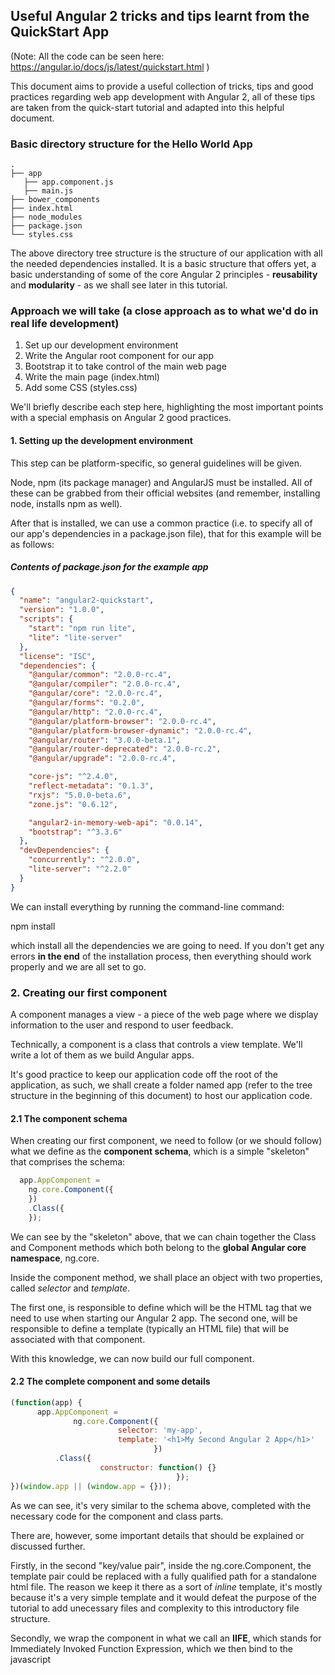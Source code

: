 ## Useful Angular 2 tricks and tips learnt from the QuickStart App

(Note: All the code can be seen here: https://angular.io/docs/js/latest/quickstart.html )

This document aims to provide a useful collection of tricks, tips and good practices regarding web app development with Angular 2, all of these tips are taken from the quick-start tutorial and adapted into this helpful document.

### Basic directory structure for the Hello World App
```
.
├── app
   ├── app.component.js
   ├── main.js
├── bower_components
├── index.html
├── node_modules
├── package.json
└── styles.css
```
The above directory tree structure is the structure of our application with all the needed dependencies installed. It is a basic structure that offers yet, a basic understanding of some of the core Angular 2 principles - **reusability** and **modularity** - as we shall see later in this tutorial.

### Approach we will take (a close approach as to what we'd do in real life development)

   1. Set up our development environment
   2. Write the Angular root component for our app
   3. Bootstrap it to take control of the main web page
   4. Write the main page (index.html)
   5. Add some CSS (styles.css)

We'll briefly describe each step here, highlighting the most important points with a special emphasis on Angular 2 good practices.

#### 1. Setting up the development environment
This step can be platform-specific, so general guidelines will be given.

Node, npm (its package manager) and AngularJS must be installed. All of these can be grabbed from their official websites (and remember, installing node, installs npm as well).

After that is installed, we can use a common practice (i.e. to specify all of our app's dependencies in a package.json file), that for this example will be as follows:

##### Contents of package.json for the example app
```json
{
  "name": "angular2-quickstart",
  "version": "1.0.0",
  "scripts": {
    "start": "npm run lite",
    "lite": "lite-server"
  },
  "license": "ISC",
  "dependencies": {
    "@angular/common": "2.0.0-rc.4",
    "@angular/compiler": "2.0.0-rc.4",
    "@angular/core": "2.0.0-rc.4",
    "@angular/forms": "0.2.0",
    "@angular/http": "2.0.0-rc.4",
    "@angular/platform-browser": "2.0.0-rc.4",
    "@angular/platform-browser-dynamic": "2.0.0-rc.4",
    "@angular/router": "3.0.0-beta.1",
    "@angular/router-deprecated": "2.0.0-rc.2",
    "@angular/upgrade": "2.0.0-rc.4",

    "core-js": "^2.4.0",
    "reflect-metadata": "0.1.3",
    "rxjs": "5.0.0-beta.6",
    "zone.js": "0.6.12",

    "angular2-in-memory-web-api": "0.0.14",
    "bootstrap": "^3.3.6"
  },
  "devDependencies": {
    "concurrently": "^2.0.0",
    "lite-server": "^2.2.0"
  }
}
```
We can install everything by running the command-line command: 

npm install

which install all the dependencies we are going to need. If you don't get any errors **in the end** of the installation process, then everything should work properly and we are all set to go.

### 2. Creating our first component
A component manages a view - a piece of the web page where we display information to the user and respond to user feedback.

Technically, a component is a class that controls a view template. We'll write a lot of them as we build Angular apps. 

It's good practice to keep our application code off the root of the application, as such, we shall create a folder named app (refer to the tree structure in the beginning of this document) to host our application code. 

#### 2.1 The component schema
When creating our first component, we need to follow (or we should follow) what we define as the **component schema**, which is a simple "skeleton" that comprises the schema:

```javascript
  app.AppComponent =
    ng.core.Component({
    })
    .Class({
    });
```
We can see by the "skeleton" above, that we can chain together the Class and Component methods which both belong to the **global Angular core namespace**, ng.core.

Inside the component method, we shall place an object with two properties, called _selector_ and _template_. 

The first one, is responsible to define which will be the HTML tag that we need to use when starting our Angular 2 app.
The second one, will be responsible to define a template (typically an HTML file) that will be associated with that component.

With this knowledge, we can now build our full component.

#### 2.2 The complete component and some details

```javascript
(function(app) {
      app.AppComponent =
              ng.core.Component({
                        selector: 'my-app',
                        template: '<h1>My Second Angular 2 App</h1>'
                                })
          .Class({
                    constructor: function() {}
                                     });
})(window.app || (window.app = {}));
```

As we can see, it's very similar to the schema above, completed with the necessary code for the component and class parts.

There are, however, some important details that should be explained or discussed further.

Firstly, in the second "key/value pair", inside the ng.core.Component, the template pair could be replaced with a fully qualified path for a standalone html file. The reason we keep it there as a sort of _inline_ template, it's mostly because it's a very simple template and it would defeat the purpose of the tutorial to add unecessary files and complexity to this introductory file structure.

Secondly, we wrap the component in what we call an **IIFE**, which stands for Immediately Invoked Function Expression, which we then bind to the javascript 
